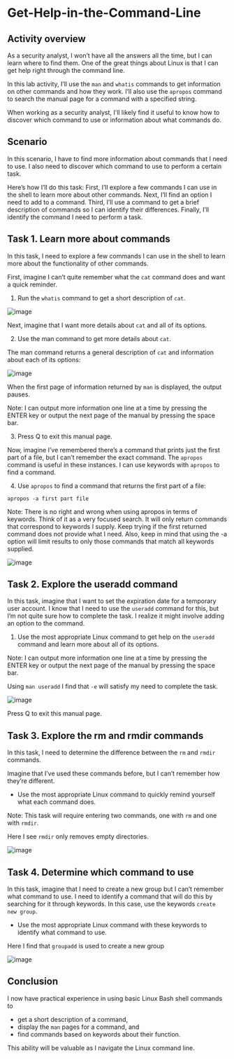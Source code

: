 # Get-Help-in-the-Command-Line

<h2>Activity overview</h2>

As a security analyst, I won’t have all the answers all the time, but I can learn where to find them. One of the great things about Linux is that I can get help right through the command line.

In this lab activity, I’ll use the ```man``` and ```whatis``` commands to get information on other commands and how they work. I’ll also use the ```apropos``` command to search the manual page for a command with a specified string.

When working as a security analyst, I'll likely find it useful to know how to discover which command to use or information about what commands do.

<h2>Scenario</h2>

In this scenario, I have to find more information about commands that I need to use. I also need to discover which command to use to perform a certain task.

Here’s how I’ll do this task: First, I’ll explore a few commands I can use in the shell to learn more about other commands. Next, I’ll find an option I need to add to a command. Third, I’ll use a command to get a brief description of commands so I can identify their differences. Finally, I’ll identify the command I need to perform a task.

<h2>Task 1. Learn more about commands</h2>

In this task, I need to explore a few commands I can use in the shell to learn more about the functionality of other commands.

First, imagine I can’t quite remember what the ```cat``` command does and want a quick reminder.

1. Run the ```whatis``` command to get a short description of ```cat```.

![image](https://github.com/n8som/Get-Help-in-the-Command-Line/assets/110139109/ca1bada4-802d-42da-9839-ed86ead7194c)

Next, imagine that I want more details about ```cat``` and all of its options.

2. Use the man command to get more details about ```cat```.

The man command returns a general description of ```cat``` and information about each of its options:

![image](https://github.com/n8som/Get-Help-in-the-Command-Line/assets/110139109/7e929580-3569-4f27-b270-dace2a834013)

When the first page of information returned by ```man``` is displayed, the output pauses.

Note: I can output more information one line at a time by pressing the ENTER key or output the next page of the manual by pressing the space bar.

3. Press Q to exit this manual page.

Now, imagine I’ve remembered there’s a command that prints just the first part of a file, but I can’t remember the exact command. The ```apropos``` command is useful in these instances. I can use keywords with ```apropos``` to find a command.

4. Use ```apropos``` to find a command that returns the first part of a file:

```apropos -a first part file```

Note: There is no right and wrong when using apropos in terms of keywords. Think of it as a very focused search. It will only return commands that correspond to keywords I supply. Keep trying if the first returned command does not provide what I need. Also, keep in mind that using the -a option will limit results to only those commands that match all keywords supplied.

![image](https://github.com/n8som/Get-Help-in-the-Command-Line/assets/110139109/069bbfa9-b4ef-4c0e-b121-e1d8fccd70a2)

<h2>Task 2. Explore the useradd command</h2>

In this task, imagine that I want to set the expiration date for a temporary user account. I know that I need to use the ```useradd``` command for this, but I’m not quite sure how to complete the task. I realize it might involve adding an option to the command.

1. Use the most appropriate Linux command to get help on the ```useradd``` command and learn more about all of its options.

Note: I can output more information one line at a time by pressing the ENTER key or output the next page of the manual by pressing the space bar.

Using ```man useradd``` I find that ```-e``` will satisfy my need to complete the task.

![image](https://github.com/n8som/Get-Help-in-the-Command-Line/assets/110139109/e2ae4f8f-ffef-4883-8d09-2089fb67faf6)

Press Q to exit this manual page.

<h2>Task 3. Explore the rm and rmdir commands</h2>

In this task, I need to determine the difference between the ```rm``` and ```rmdir``` commands.

Imagine that I’ve used these commands before, but I can’t remember how they’re different.

- Use the most appropriate Linux command to quickly remind yourself what each command does.

Note: This task will require entering two commands, one with ```rm``` and one with ```rmdir```.

Here I see ```rmdir``` only removes empty directories.

![image](https://github.com/n8som/Get-Help-in-the-Command-Line/assets/110139109/b4e4569d-c738-4641-828b-7d32b66a8d5f)

<h2>Task 4. Determine which command to use</h2>

In this task, imagine that I need to create a new group but I can’t remember what command to use. I need to identify a command that will do this by searching for it through keywords. In this case, use the keywords ```create new group```.

- Use the most appropriate Linux command with these keywords to identify what command to use.

Here I find that ```groupadd``` is used to create a new group

![image](https://github.com/n8som/Get-Help-in-the-Command-Line/assets/110139109/850921d2-6d89-4405-a829-19d1f02bc050)

<h2>Conclusion</h2>

I now have practical experience in using basic Linux Bash shell commands to

- get a short description of a command,
- display the ```man``` pages for a command, and
- find commands based on keywords about their function.

This ability will be valuable as I navigate the Linux command line.

